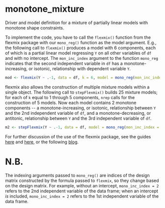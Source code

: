 # monotone_mixture
Driver and model definition for a mixture of partially linear models with monotone shape constraints.

To implement the code, you have to call the `flexmix()` function from the flexmix package with our `mono_reg()` function as the model argument. E.g., 
the following call to `flexmix()` produces a model with 6 components, each of which is a partial linear model regressing `Y` on all other 
variables of `df` and with no intercept. The `mon_inc_index` argument to the function `mono_reg` indicates that the second independent variable in 
`df` has a monotone-increasing, or isotonic, relationship with dependent variable `Y`.

```R
mod <- flexmix(Y ~ .-1, data = df, k = 6, model = mono_reg(mon_inc_index = 2))
```

flexmix also allows the construction of multiple mixture models within a single object. The following call to `stepFlexmix()` builds 25 mixture models; for each of
`k` equal to 1 through 5 components, `nrep` calls for the construction of 5 models. Now each model contains 2 monotone components -- a monotone-increasing,
or isotonic, relationship between `Y` and the 2nd independent variable of `df`, and a monotone-decreasing, or antitonic, relationship between `Y` and
the 3rd independent variable of `df`.

```R
m2 <- stepFlexmix(Y ~ .-1, data = df, model = mono_reg(mon_inc_index = 2, mon_dec_index = 3), k = 1:5, nrep = 5)
```

For further discussion of the use of the flexmix package, see the guides [here](https://ro.uow.edu.au/cgi/viewcontent.cgi?article=3410&context=commpapers) and
[here](https://cran.rapporter.net/web/packages/flexmix/vignettes/mixture-regressions.pdf), or the following
[blog](https://www.r-bloggers.com/2013/06/estimating-finite-mixture-models-with-flexmix-package/).

# N.B.
The indexing arguments passed to `mono_reg()` are indices of the design matrix constructed by the formula passed to `flexmix`, so they change
based on the design matrix. For example, without an intercept, `mono_inc_index = 2` refers to the 2nd independent variable of the data frame; when 
an intercept *is* included, `mono_inc_index = 2` refers to the 1st independent variable of the data frame.
